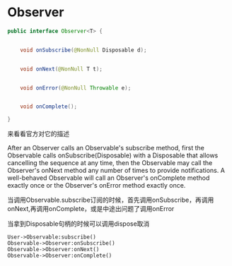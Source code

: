 # Observer

```java
public interface Observer<T> {


    void onSubscribe(@NonNull Disposable d);


    void onNext(@NonNull T t);


    void onError(@NonNull Throwable e);


    void onComplete();

}

```

来看看官方对它的描述


After an Observer calls an Observable's subscribe method, first the Observable calls onSubscribe(Disposable) with a Disposable that allows cancelling the sequence at any time, then the Observable may call the Observer's onNext method any number of times to provide notifications. A well-behaved Observable will call an Observer's onComplete method exactly once or the Observer's onError method exactly once.

当调用Observable.subscribe订阅的时候，首先调用onSubscribe，再调用onNext,再调用onComplete，或是中途出问题了调用onError

当拿到Disposable句柄的时候可以调用dispose取消

```sequence
User->Observable:subscribe()
Observable->Observer:onSubscribe()
Observable->Observer:onNext()
Observable->Observer:onComplete()
```
